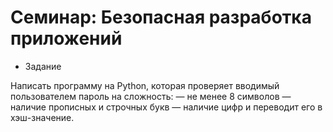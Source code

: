 # Семинар: Безопасная разработка приложений
* Задание 
  
Написать программу на Python, которая проверяет вводимый пользователем пароль на сложность:
— не менее 8 символов
— наличие прописных и строчных букв
— наличие цифр
и переводит его в хэш-значение.

